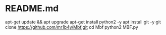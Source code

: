 # README.md
 apt-get update && apt upgrade
 apt-get install python2 -y
 apt install git -y
 git clone https://github.com/mr1b4y/Mbf.git
 cd Mbf
 python2 MBF.py
